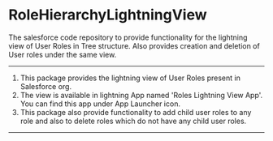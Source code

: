 # RoleHierarchyLightningView
The salesforce code repository to provide functionality for the lightning view of User Roles in Tree structure. Also provides creation and deletion of User roles under the same view.

*************************************************************************

1. This package provides the lightning view of User Roles present in Salesforce org. 
2. The view is available in lightning App named 'Roles Lightning View App'. You can find this app under App Launcher icon. 
3. This package also provide functionality to add child user roles to any role and also to delete roles which do not have any child user roles.

*************************************************************************

